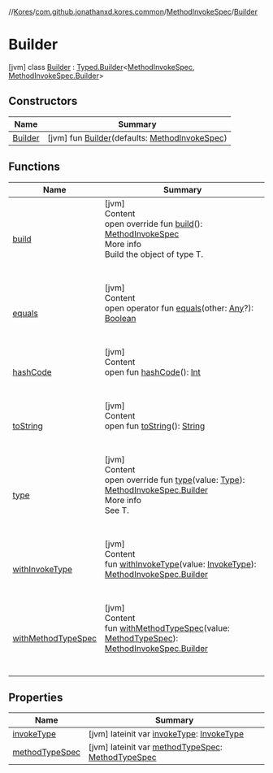 //[Kores](../../../index.md)/[com.github.jonathanxd.kores.common](../../index.md)/[MethodInvokeSpec](../index.md)/[Builder](index.md)



# Builder  
 [jvm] class [Builder](index.md) : [Typed.Builder](../../../com.github.jonathanxd.kores.base/-typed/-builder/index.md)<[MethodInvokeSpec](../index.md), [MethodInvokeSpec.Builder](index.md)>    


## Constructors  
  
|  Name|  Summary| 
|---|---|
| <a name="com.github.jonathanxd.kores.common/MethodInvokeSpec.Builder/Builder/#com.github.jonathanxd.kores.common.MethodInvokeSpec/PointingToDeclaration/"></a>[Builder](-builder.md)| <a name="com.github.jonathanxd.kores.common/MethodInvokeSpec.Builder/Builder/#com.github.jonathanxd.kores.common.MethodInvokeSpec/PointingToDeclaration/"></a> [jvm] fun [Builder](-builder.md)(defaults: [MethodInvokeSpec](../index.md))   <br>


## Functions  
  
|  Name|  Summary| 
|---|---|
| <a name="com.github.jonathanxd.kores.common/MethodInvokeSpec.Builder/build/#/PointingToDeclaration/"></a>[build](build.md)| <a name="com.github.jonathanxd.kores.common/MethodInvokeSpec.Builder/build/#/PointingToDeclaration/"></a>[jvm]  <br>Content  <br>open override fun [build](build.md)(): [MethodInvokeSpec](../index.md)  <br>More info  <br>Build the object of type T.  <br><br><br>
| <a name="kotlin/Any/equals/#kotlin.Any?/PointingToDeclaration/"></a>[equals](../../../com.github.jonathanxd.kores.util/-simple-resolver/index.md#%5Bkotlin%2FAny%2Fequals%2F%23kotlin.Any%3F%2FPointingToDeclaration%2F%5D%2FFunctions%2F-1211764316)| <a name="kotlin/Any/equals/#kotlin.Any?/PointingToDeclaration/"></a>[jvm]  <br>Content  <br>open operator fun [equals](../../../com.github.jonathanxd.kores.util/-simple-resolver/index.md#%5Bkotlin%2FAny%2Fequals%2F%23kotlin.Any%3F%2FPointingToDeclaration%2F%5D%2FFunctions%2F-1211764316)(other: [Any](https://kotlinlang.org/api/latest/jvm/stdlib/kotlin/-any/index.html)?): [Boolean](https://kotlinlang.org/api/latest/jvm/stdlib/kotlin/-boolean/index.html)  <br><br><br>
| <a name="kotlin/Any/hashCode/#/PointingToDeclaration/"></a>[hashCode](../../../com.github.jonathanxd.kores.util/-simple-resolver/index.md#%5Bkotlin%2FAny%2FhashCode%2F%23%2FPointingToDeclaration%2F%5D%2FFunctions%2F-1211764316)| <a name="kotlin/Any/hashCode/#/PointingToDeclaration/"></a>[jvm]  <br>Content  <br>open fun [hashCode](../../../com.github.jonathanxd.kores.util/-simple-resolver/index.md#%5Bkotlin%2FAny%2FhashCode%2F%23%2FPointingToDeclaration%2F%5D%2FFunctions%2F-1211764316)(): [Int](https://kotlinlang.org/api/latest/jvm/stdlib/kotlin/-int/index.html)  <br><br><br>
| <a name="kotlin/Any/toString/#/PointingToDeclaration/"></a>[toString](../../../com.github.jonathanxd.kores.util/-simple-resolver/index.md#%5Bkotlin%2FAny%2FtoString%2F%23%2FPointingToDeclaration%2F%5D%2FFunctions%2F-1211764316)| <a name="kotlin/Any/toString/#/PointingToDeclaration/"></a>[jvm]  <br>Content  <br>open fun [toString](../../../com.github.jonathanxd.kores.util/-simple-resolver/index.md#%5Bkotlin%2FAny%2FtoString%2F%23%2FPointingToDeclaration%2F%5D%2FFunctions%2F-1211764316)(): [String](https://kotlinlang.org/api/latest/jvm/stdlib/kotlin/-string/index.html)  <br><br><br>
| <a name="com.github.jonathanxd.kores.common/MethodInvokeSpec.Builder/type/#java.lang.reflect.Type/PointingToDeclaration/"></a>[type](type.md)| <a name="com.github.jonathanxd.kores.common/MethodInvokeSpec.Builder/type/#java.lang.reflect.Type/PointingToDeclaration/"></a>[jvm]  <br>Content  <br>open override fun [type](type.md)(value: [Type](https://docs.oracle.com/javase/8/docs/api/java/lang/reflect/Type.html)): [MethodInvokeSpec.Builder](index.md)  <br>More info  <br>See T.  <br><br><br>
| <a name="com.github.jonathanxd.kores.common/MethodInvokeSpec.Builder/withInvokeType/#com.github.jonathanxd.kores.base.InvokeType/PointingToDeclaration/"></a>[withInvokeType](with-invoke-type.md)| <a name="com.github.jonathanxd.kores.common/MethodInvokeSpec.Builder/withInvokeType/#com.github.jonathanxd.kores.base.InvokeType/PointingToDeclaration/"></a>[jvm]  <br>Content  <br>fun [withInvokeType](with-invoke-type.md)(value: [InvokeType](../../../com.github.jonathanxd.kores.base/-invoke-type/index.md)): [MethodInvokeSpec.Builder](index.md)  <br><br><br>
| <a name="com.github.jonathanxd.kores.common/MethodInvokeSpec.Builder/withMethodTypeSpec/#com.github.jonathanxd.kores.common.MethodTypeSpec/PointingToDeclaration/"></a>[withMethodTypeSpec](with-method-type-spec.md)| <a name="com.github.jonathanxd.kores.common/MethodInvokeSpec.Builder/withMethodTypeSpec/#com.github.jonathanxd.kores.common.MethodTypeSpec/PointingToDeclaration/"></a>[jvm]  <br>Content  <br>fun [withMethodTypeSpec](with-method-type-spec.md)(value: [MethodTypeSpec](../../-method-type-spec/index.md)): [MethodInvokeSpec.Builder](index.md)  <br><br><br>


## Properties  
  
|  Name|  Summary| 
|---|---|
| <a name="com.github.jonathanxd.kores.common/MethodInvokeSpec.Builder/invokeType/#/PointingToDeclaration/"></a>[invokeType](invoke-type.md)| <a name="com.github.jonathanxd.kores.common/MethodInvokeSpec.Builder/invokeType/#/PointingToDeclaration/"></a> [jvm] lateinit var [invokeType](invoke-type.md): [InvokeType](../../../com.github.jonathanxd.kores.base/-invoke-type/index.md)   <br>
| <a name="com.github.jonathanxd.kores.common/MethodInvokeSpec.Builder/methodTypeSpec/#/PointingToDeclaration/"></a>[methodTypeSpec](method-type-spec.md)| <a name="com.github.jonathanxd.kores.common/MethodInvokeSpec.Builder/methodTypeSpec/#/PointingToDeclaration/"></a> [jvm] lateinit var [methodTypeSpec](method-type-spec.md): [MethodTypeSpec](../../-method-type-spec/index.md)   <br>

